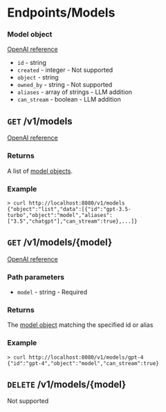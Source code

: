 # Endpoints/Models

### Model object

[OpenAI reference](https://platform.openai.com/docs/api-reference/models/object)

- `id` - string
- `created` - integer - Not supported
- `object` - string
- `owned_by` - string - Not supported
- `aliases` - array of strings - LLM addition
- `can_stream` - boolean - LLM addition

## `GET` /v1/models

[OpenAI reference](https://platform.openai.com/docs/api-reference/models/list)

### Returns

A list of [model objects](#model-object).

### Example

```shell
> curl http://localhost:8080/v1/models
{"object":"list","data":[{"id":"gpt-3.5-turbo","object":"model","aliases":["3.5","chatgpt"],"can_stream":true},...]}
```

## `GET` /v1/models/{model}

[OpenAI reference](https://platform.openai.com/docs/api-reference/models/retrieve)

### Path parameters

- `model` - string - Required

### Returns

The [model object](#model-object) matching the specified id or alias

### Example

```shell
> curl http://localhost:8080/v1/models/gpt-4
{"id":"gpt-4","object":"model","can_stream":true}
```

## `DELETE` /v1/models/{model}

Not supported
